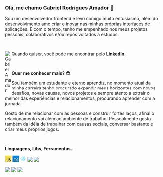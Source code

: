 ### Olá, me chamo Gabriel Rodrigues Amador 👋
Sou um desenvolvedor frontend e levo comigo muito entusiasmo, além do desenvolvimento amo criar e inovar nas minhas próprias interfaces de aplicações. E com o tempo, tenho me empenhado nos meus projetos pessoais, colaborativos e/ou repos voltados a estudos. 

<br />

Quando quiser, você pode me encontrar pelo **[LinkedIn](https://www.linkedin.com/in/gabriel-rodrigues-amador-b70629182)**.
<a href="https://www.linkedin.com/in/gabriel-rodrigues-amador/">
  <img align="left" alt="Gabriel Amador" width="21px" src="https://cdn.iconscout.com/icon/free/png-256/linkedin-160-461814.png" />
</a>

<br />

**Quer me conhecer mais? 😊**  

Sou também um estudante e eterno aprendiz, no momento atual da minha carreira tenho procurado expandir meus horizontes com novos desafios, novas causas, novos projetos e sempre atento a extrair o melhor das experiências e relacionamentos, procurando aprender com a jornada.

Gosto de me relacionar com as pessoas e construir fortes laços, afinal o relacionamento vai além ao ambiente de trabalho. Pessoalmente gosto também da idéia de trabalhar com causas sociais, conversar bastante e criar meus proprios jogos.

<br />

**Linguagens, Libs, Ferramentas..**  

<code><img height="20" src="https://raw.githubusercontent.com/github/explore/80688e429a7d4ef2fca1e82350fe8e3517d3494d/topics/javascript/javascript.png"></code>
<code><img height="20" src="https://raw.githubusercontent.com/github/explore/80688e429a7d4ef2fca1e82350fe8e3517d3494d/topics/typescript/typescript.png"></code>
<code><img height="20" src="https://raw.githubusercontent.com/github/explore/80688e429a7d4ef2fca1e82350fe8e3517d3494d/topics/react/react.png"></code>
<code><img height="20" src="https://images.ctfassets.net/hb3id6ag4raq/6NcXL0fTlSXR9tVL14LYJ/c6a2a3dea44cbf46826cd6d5596b5797/apple-touch-icon.png"></code>
<code><img height="20" src="https://nx.dev/documentation/latest/shared/jest-logo.png"></code>

<code><img height="20" src="https://i.pinimg.com/originals/17/06/c9/1706c9f16bd08eb5e03f1df3e0a94a1c.png"></code>
<code><img height="20" src="https://cdn.iconscout.com/icon/free/png-256/csharp-1-1175241.png"></code>
<code><img height="20" src="https://cdn.iconscout.com/icon/free/png-256/unity-5-555544.png"></code>    
